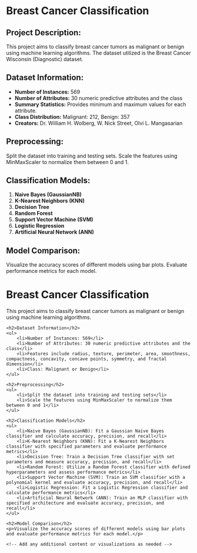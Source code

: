 <h1>Breast Cancer Classification</h1>

<h2>Project Description:</h2>
<p>This project aims to classify breast cancer tumors as malignant or benign using machine learning algorithms. The dataset utilized is the Breast Cancer Wisconsin (Diagnostic) dataset.</p>

<h2>Dataset Information:</h2>
<ul>
  <li><strong>Number of Instances:</strong> 569</li>
  <li><strong>Number of Attributes:</strong> 30 numeric predictive attributes and the class</li>
  <li><strong>Summary Statistics:</strong> Provides minimum and maximum values for each attribute.</li>
  <li><strong>Class Distribution:</strong> Malignant: 212, Benign: 357</li>
  <li><strong>Creators:</strong> Dr. William H. Wolberg, W. Nick Street, Olvi L. Mangasarian</li>
</ul>

<h2>Preprocessing:</h2>
<p>Split the dataset into training and testing sets. Scale the features using MinMaxScaler to normalize them between 0 and 1.</p>

<h2>Classification Models:</h2>
<ol>
  <li><strong>Naive Bayes (GaussianNB)</strong></li>
  <li><strong>K-Nearest Neighbors (KNN)</strong></li>
  <li><strong>Decision Tree</strong></li>
  <li><strong>Random Forest</strong></li>
  <li><strong>Support Vector Machine (SVM)</strong></li>
  <li><strong>Logistic Regression</strong></li>
  <li><strong>Artificial Neural Network (ANN)</strong></li>
</ol>

<h2>Model Comparison:</h2>
<p>Visualize the accuracy scores of different models using bar plots. Evaluate performance metrics for each model.</p>








<!DOCTYPE html>
<html lang="en">
<head>
    <meta charset="UTF-8">
    <meta name="viewport" content="width=device-width, initial-scale=1.0">
    <title>Breast Cancer Classification</title>
    <!-- Add any necessary CSS stylesheets or external libraries here -->
</head>
<body>
    <h1>Breast Cancer Classification</h1>
    <p>This project aims to classify breast cancer tumors as malignant or benign using machine learning algorithms.</p>
    
    <h2>Dataset Information</h2>
    <ul>
        <li>Number of Instances: 569</li>
        <li>Number of Attributes: 30 numeric predictive attributes and the class</li>
        <li>Features include radius, texture, perimeter, area, smoothness, compactness, concavity, concave points, symmetry, and fractal dimension</li>
        <li>Class: Malignant or Benign</li>
    </ul>
    
    <h2>Preprocessing</h2>
    <ul>
        <li>Split the dataset into training and testing sets</li>
        <li>Scale the features using MinMaxScaler to normalize them between 0 and 1</li>
    </ul>
    
    <h2>Classification Models</h2>
    <ul>
        <li>Naive Bayes (GaussianNB): Fit a Gaussian Naive Bayes classifier and calculate accuracy, precision, and recall</li>
        <li>K-Nearest Neighbors (KNN): Fit a K-Nearest Neighbors classifier with specified parameters and evaluate performance metrics</li>
        <li>Decision Tree: Train a Decision Tree classifier with set parameters and measure accuracy, precision, and recall</li>
        <li>Random Forest: Utilize a Random Forest classifier with defined hyperparameters and assess performance metrics</li>
        <li>Support Vector Machine (SVM): Train an SVM classifier with a polynomial kernel and evaluate accuracy, precision, and recall</li>
        <li>Logistic Regression: Fit a Logistic Regression classifier and calculate performance metrics</li>
        <li>Artificial Neural Network (ANN): Train an MLP classifier with specified architecture and evaluate accuracy, precision, and recall</li>
    </ul>
    
    <h2>Model Comparison</h2>
    <p>Visualize the accuracy scores of different models using bar plots and evaluate performance metrics for each model.</p>
    
    <!-- Add any additional content or visualizations as needed -->
</body>
</html>

